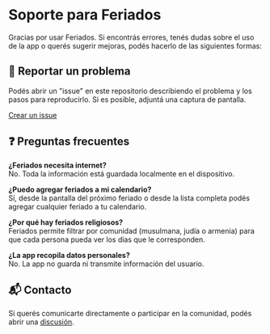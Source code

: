 # Soporte para Feriados

Gracias por usar Feriados. Si encontrás errores, tenés dudas sobre el uso de la app o querés sugerir mejoras, podés hacerlo de las siguientes formas:

## 📌 Reportar un problema

Podés abrir un "issue" en este repositorio describiendo el problema y los pasos para reproducirlo. Si es posible, adjuntá una captura de pantalla.

[Crear un issue](https://github.com/lucasditomase/Feriados/issues)

## ❓ Preguntas frecuentes

**¿Feriados necesita internet?**  
No. Toda la información está guardada localmente en el dispositivo.

**¿Puedo agregar feriados a mi calendario?**  
Sí, desde la pantalla del próximo feriado o desde la lista completa podés agregar cualquier feriado a tu calendario.

**¿Por qué hay feriados religiosos?**  
Feriados permite filtrar por comunidad (musulmana, judía o armenia) para que cada persona pueda ver los días que le corresponden.

**¿La app recopila datos personales?**  
No. La app no guarda ni transmite información del usuario.

## 📬 Contacto

Si querés comunicarte directamente o participar en la comunidad, podés abrir una [discusión](https://github.com/lucasditomase/Feriados/discussions).
